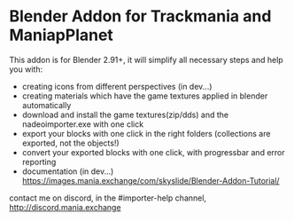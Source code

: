 # Blender Addon for Trackmania and ManiapPlanet
This addon is for Blender 2.91+, it will simplify all necessary steps and help you with:
- creating icons from different perspectives (in dev...)
- creating materials which have the game textures applied in blender automatically
- download and install the game textures(zip/dds) and the nadeoimporter.exe with one click
- export your blocks with one click in the right folders (collections are exported, not the objects!)
- convert your exported blocks with one click, with progressbar and error reporting
- documentation (in dev...) https://images.mania.exchange/com/skyslide/Blender-Addon-Tutorial/

contact me on discord, in the #importer-help channel, http://discord.mania.exchange


